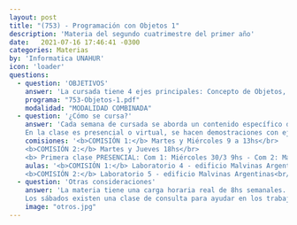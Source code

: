 ```yaml
---
layout: post
title: "(753) - Programación con Objetos 1"
description: 'Materia del segundo cuatrimestre del primer año'
date:   2021-07-16 17:46:41 -0300
categories: Materias
by: 'Informatica UNAHUR'
icon: 'loader'
questions:
  - question: 'OBJETIVOS'
    answer: 'La cursada tiene 4 ejes principales: Concepto de Objetos, su estado interno, como se relacionan entre ellos y el polimorfismo, las colecciones de objecto y sus métodos asociados, las clases como generadoras de objetos y por último la herencia de clases. Se trabaja con el entorno de desarrollo y lenguaje Wollok.'
    programa: "753-Objetos-1.pdf"
    modalidad: "MODALIDAD COMBINADA"
  - question: '¿Cómo se cursa?'
    answer: 'Cada semana de cursada se aborda un contenido específico del del eje principal que corresponda a la semana, se explica  y se entrega un trabajo práctico específico sobre ese contenido. Todos los contenidos son acumulativos, es decir que semana a semana se van incorporando cada vez más temas y los trabajos prácticos incluyen todos los contenidos previos con el objetivo de afianzar los conceptos y adquirir los nuevos.
    En la clase es presencial o virtual, se hacen demostraciones con ejemplos y se entregan una serie de videos que profundizan el tema.'
    comisiones: '<b>COMISIÓN 1:</b> Martes y Miércoles 9 a 13hs</br>
    <b>COMISIÓN 2:</b> Martes y Jueves 18hs</br>
    <b> Primera clase PRESENCIAL: Com 1: Miércoles 30/3 9hs - Com 2: Martes 29/3 18hs</b><br/>'
    aulas: '<b>COMISIÓN 1:</b> Laboratorio 4 - edificio Malvinas Argentinas<br/>
    <b>COMISIÓN 2:</b> Laboratorio 5 - edificio Malvinas Argentinas<br/>'
  - question: 'Otras consideraciones'
    answer: 'La materia tiene una carga horaria real de 8hs semanales. Es decir, unas 16hs semanales en total para poder estudiar, practicar y consultar.
    Los sábados existen una clase de consulta para ayudar en los trabajos prácticos o reforzar conceptos. Las evaluaciones son: Un parcial, la entrega de un trabajo práctico grupal y uno mejora individual sobre el trabajo practico parcial con defensa.'
    image: "otros.jpg"
---
```

